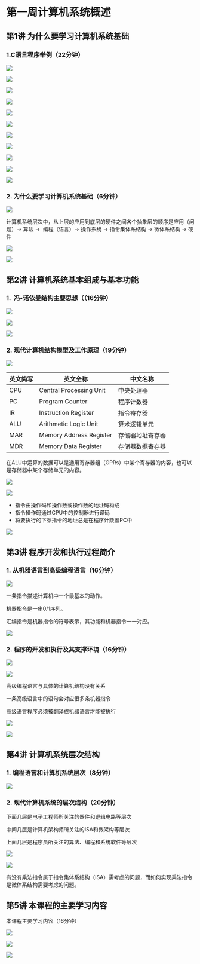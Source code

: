 # 第一周计算机系统概述

<!-- toc -->

## 第1讲 为什么要学习计算机系统基础

### 1.C语言程序举例（22分钟）

![](https://cdn.jsdelivr.net/gh/Rosefinch-Midsummer/MyImagesHost01/img/202309181723129.png)

![](https://cdn.jsdelivr.net/gh/Rosefinch-Midsummer/MyImagesHost01/img/202309181724677.png)

![](https://cdn.jsdelivr.net/gh/Rosefinch-Midsummer/MyImagesHost01/img/202309181725194.png)

![](https://cdn.jsdelivr.net/gh/Rosefinch-Midsummer/MyImagesHost01/img/202309181725425.png)

![](https://cdn.jsdelivr.net/gh/Rosefinch-Midsummer/MyImagesHost01/img/202309181726966.png)

![](https://cdn.jsdelivr.net/gh/Rosefinch-Midsummer/MyImagesHost01/img/202309181727136.png)

![](https://cdn.jsdelivr.net/gh/Rosefinch-Midsummer/MyImagesHost01/img/202309191222385.png)

![](https://cdn.jsdelivr.net/gh/Rosefinch-Midsummer/MyImagesHost01/img/202309181728540.png)

![](https://cdn.jsdelivr.net/gh/Rosefinch-Midsummer/MyImagesHost01/img/202309181729072.png)

![](https://cdn.jsdelivr.net/gh/Rosefinch-Midsummer/MyImagesHost01/img/202309181730455.png)


![](https://cdn.jsdelivr.net/gh/Rosefinch-Midsummer/MyImagesHost01/img/202309181732113.png)


### 2. 为什么要学习计算机系统基础（6分钟）

![](https://cdn.jsdelivr.net/gh/Rosefinch-Midsummer/MyImagesHost01/img/202309181603646.png)

计算机系统层次中，从上层的应用到底层的硬件之间各个抽象层的顺序是应用（问题）-> 算法 ->  编程（语言）-> 操作系统 -> 指令集体系结构 -> 微体系结构 -> 硬件

![](https://cdn.jsdelivr.net/gh/Rosefinch-Midsummer/MyImagesHost01/img/202309181609354.png)

![](https://cdn.jsdelivr.net/gh/Rosefinch-Midsummer/MyImagesHost01/img/202309181609051.png)

## 第2讲 计算机系统基本组成与基本功能

### 1.  冯•诺依曼结构主要思想（（16分钟）

![](https://cdn.jsdelivr.net/gh/Rosefinch-Midsummer/MyImagesHost01/img/202309181614582.png)

![](https://cdn.jsdelivr.net/gh/Rosefinch-Midsummer/MyImagesHost01/img/202309181617850.png)

![](https://cdn.jsdelivr.net/gh/Rosefinch-Midsummer/MyImagesHost01/img/202309181621101.png)
### 2. 现代计算机结构模型及工作原理（19分钟）

![](https://cdn.jsdelivr.net/gh/Rosefinch-Midsummer/MyImagesHost01/img/202309181628422.png)

英文简写|英文全称|中文名称
-|-|-
CPU|Central Processing Unit|中央处理器
PC|Program Counter|程序计数器
IR|Instruction Register|指令寄存器
ALU|Arithmetic Logic Unit|算术逻辑单元
MAR|Memory Address Register|存储器地址寄存器
MDR|Memory Data Register|存储器数据寄存器

在ALU中运算的数据可以是通用寄存器组（GPRs）中某个寄存器的内容，也可以是存储器中某个存储单元的内容。

![](https://cdn.jsdelivr.net/gh/Rosefinch-Midsummer/MyImagesHost01/img/202309181636818.png)


![](https://cdn.jsdelivr.net/gh/Rosefinch-Midsummer/MyImagesHost01/img/202309181639122.png)


- 指令由操作码和操作数或操作数的地址码构成
- 指令操作码通过CPU中的控制器进行译码
- 将要执行的下条指令的地址总是在程序计数器PC中

![](https://cdn.jsdelivr.net/gh/Rosefinch-Midsummer/MyImagesHost01/img/202309181641422.png)

## 第3讲 程序开发和执行过程简介

### 1. 从机器语言到高级编程语言（16分钟）

![](https://cdn.jsdelivr.net/gh/Rosefinch-Midsummer/MyImagesHost01/img/202309191521962.png)

一条指令描述计算机中一个最基本的动作。

机器指令是一串0/1序列。

汇编指令是机器指令的符号表示，其功能和机器指令一一对应。

![](https://cdn.jsdelivr.net/gh/Rosefinch-Midsummer/MyImagesHost01/img/202309191529636.png)

### 2. 程序的开发和执行及其支撑环境（16分钟）

![](https://cdn.jsdelivr.net/gh/Rosefinch-Midsummer/MyImagesHost01/img/202309191539005.png)

![](https://cdn.jsdelivr.net/gh/Rosefinch-Midsummer/MyImagesHost01/img/202309191542387.png)

高级编程语言与具体的计算机结构没有关系

一条高级语言中的语句会对应很多条机器指令

高级语言程序必须被翻译成机器语言才能被执行

![](https://cdn.jsdelivr.net/gh/Rosefinch-Midsummer/MyImagesHost01/img/202309191546076.png)

![](https://cdn.jsdelivr.net/gh/Rosefinch-Midsummer/MyImagesHost01/img/202309191549491.png)

## 第4讲 计算机系统层次结构

### 1. 编程语言和计算机系统层次（8分钟）

![](https://cdn.jsdelivr.net/gh/Rosefinch-Midsummer/MyImagesHost01/img/202309191558820.png)

### 2. 现代计算机系统的层次结构（20分钟）

下面几层是电子工程师所关注的器件和逻辑电路等层次

中间几层是计算机架构师所关注的ISA和微架构等层次

上面几层是程序员所关注的算法、编程和系统软件等层次

![](https://cdn.jsdelivr.net/gh/Rosefinch-Midsummer/MyImagesHost01/img/202309191609958.png)

![](https://cdn.jsdelivr.net/gh/Rosefinch-Midsummer/MyImagesHost01/img/202309191612187.png)

有没有乘法指令属于指令集体系结构（ISA）需考虑的问题，而如何实现乘法指令是微体系结构需要考虑的问题。

## 第5讲 本课程的主要学习内容

本课程主要学习内容（16分钟）

![](https://cdn.jsdelivr.net/gh/Rosefinch-Midsummer/MyImagesHost01/img/202309191717383.png)



![](https://cdn.jsdelivr.net/gh/Rosefinch-Midsummer/MyImagesHost01/img/202309191724433.png)

![](https://cdn.jsdelivr.net/gh/Rosefinch-Midsummer/MyImagesHost01/img/202309191726460.png)


